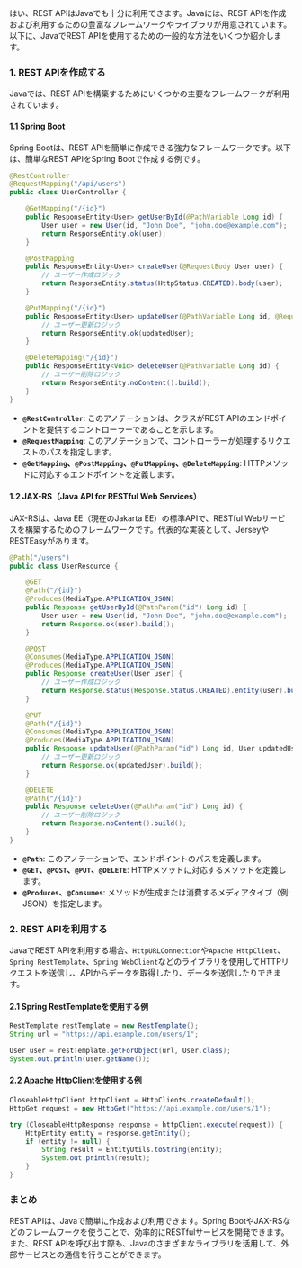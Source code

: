はい、REST APIはJavaでも十分に利用できます。Javaには、REST APIを作成および利用するための豊富なフレームワークやライブラリが用意されています。以下に、JavaでREST APIを使用するための一般的な方法をいくつか紹介します。

### 1. **REST APIを作成する**
Javaでは、REST APIを構築するためにいくつかの主要なフレームワークが利用されています。

#### 1.1 **Spring Boot**
Spring Bootは、REST APIを簡単に作成できる強力なフレームワークです。以下は、簡単なREST APIをSpring Bootで作成する例です。

```java
@RestController
@RequestMapping("/api/users")
public class UserController {

    @GetMapping("/{id}")
    public ResponseEntity<User> getUserById(@PathVariable Long id) {
        User user = new User(id, "John Doe", "john.doe@example.com");
        return ResponseEntity.ok(user);
    }

    @PostMapping
    public ResponseEntity<User> createUser(@RequestBody User user) {
        // ユーザー作成ロジック
        return ResponseEntity.status(HttpStatus.CREATED).body(user);
    }

    @PutMapping("/{id}")
    public ResponseEntity<User> updateUser(@PathVariable Long id, @RequestBody User updatedUser) {
        // ユーザー更新ロジック
        return ResponseEntity.ok(updatedUser);
    }

    @DeleteMapping("/{id}")
    public ResponseEntity<Void> deleteUser(@PathVariable Long id) {
        // ユーザー削除ロジック
        return ResponseEntity.noContent().build();
    }
}
```

- **`@RestController`**: このアノテーションは、クラスがREST APIのエンドポイントを提供するコントローラーであることを示します。
- **`@RequestMapping`**: このアノテーションで、コントローラーが処理するリクエストのパスを指定します。
- **`@GetMapping`、`@PostMapping`、`@PutMapping`、`@DeleteMapping`**: HTTPメソッドに対応するエンドポイントを定義します。

#### 1.2 **JAX-RS（Java API for RESTful Web Services）**
JAX-RSは、Java EE（現在のJakarta EE）の標準APIで、RESTful Webサービスを構築するためのフレームワークです。代表的な実装として、JerseyやRESTEasyがあります。

```java
@Path("/users")
public class UserResource {

    @GET
    @Path("/{id}")
    @Produces(MediaType.APPLICATION_JSON)
    public Response getUserById(@PathParam("id") Long id) {
        User user = new User(id, "John Doe", "john.doe@example.com");
        return Response.ok(user).build();
    }

    @POST
    @Consumes(MediaType.APPLICATION_JSON)
    @Produces(MediaType.APPLICATION_JSON)
    public Response createUser(User user) {
        // ユーザー作成ロジック
        return Response.status(Response.Status.CREATED).entity(user).build();
    }

    @PUT
    @Path("/{id}")
    @Consumes(MediaType.APPLICATION_JSON)
    @Produces(MediaType.APPLICATION_JSON)
    public Response updateUser(@PathParam("id") Long id, User updatedUser) {
        // ユーザー更新ロジック
        return Response.ok(updatedUser).build();
    }

    @DELETE
    @Path("/{id}")
    public Response deleteUser(@PathParam("id") Long id) {
        // ユーザー削除ロジック
        return Response.noContent().build();
    }
}
```

- **`@Path`**: このアノテーションで、エンドポイントのパスを定義します。
- **`@GET`、`@POST`、`@PUT`、`@DELETE`**: HTTPメソッドに対応するメソッドを定義します。
- **`@Produces`、`@Consumes`**: メソッドが生成または消費するメディアタイプ（例: JSON）を指定します。

### 2. **REST APIを利用する**
JavaでREST APIを利用する場合、`HttpURLConnection`や`Apache HttpClient`、`Spring RestTemplate`、`Spring WebClient`などのライブラリを使用してHTTPリクエストを送信し、APIからデータを取得したり、データを送信したりできます。

#### 2.1 **Spring RestTemplateを使用する例**
```java
RestTemplate restTemplate = new RestTemplate();
String url = "https://api.example.com/users/1";

User user = restTemplate.getForObject(url, User.class);
System.out.println(user.getName());
```

#### 2.2 **Apache HttpClientを使用する例**
```java
CloseableHttpClient httpClient = HttpClients.createDefault();
HttpGet request = new HttpGet("https://api.example.com/users/1");

try (CloseableHttpResponse response = httpClient.execute(request)) {
    HttpEntity entity = response.getEntity();
    if (entity != null) {
        String result = EntityUtils.toString(entity);
        System.out.println(result);
    }
}
```

### まとめ
REST APIは、Javaで簡単に作成および利用できます。Spring BootやJAX-RSなどのフレームワークを使うことで、効率的にRESTfulサービスを開発できます。また、REST APIを呼び出す際も、Javaのさまざまなライブラリを活用して、外部サービスとの通信を行うことができます。
